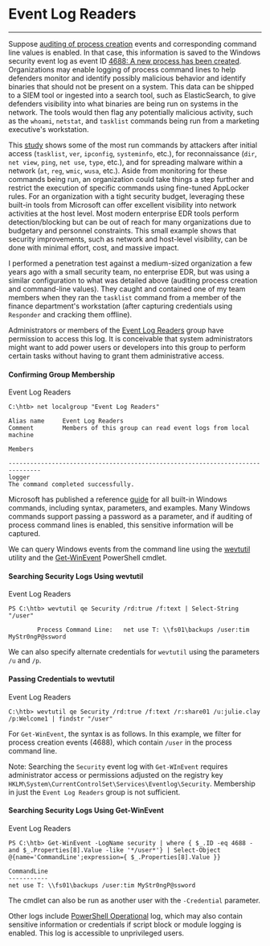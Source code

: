# Event Log Readers

---

Suppose [auditing of process creation](https://docs.microsoft.com/en-us/windows/security/threat-protection/auditing/audit-process-creation) events and corresponding command line values is enabled. In that case, this information is saved to the Windows security event log as event ID [4688: A new process has been created](https://docs.microsoft.com/en-us/windows/security/threat-protection/auditing/event-4688). Organizations may enable logging of process command lines to help defenders monitor and identify possibly malicious behavior and identify binaries that should not be present on a system. This data can be shipped to a SIEM tool or ingested into a search tool, such as ElasticSearch, to give defenders visibility into what binaries are being run on systems in the network. The tools would then flag any potentially malicious activity, such as the `whoami`, `netstat`, and `tasklist` commands being run from a marketing executive's workstation.

This [study](https://blogs.jpcert.or.jp/en/2016/01/windows-commands-abused-by-attackers.html) shows some of the most run commands by attackers after initial access (`tasklist`, `ver`, `ipconfig`, `systeminfo`, etc.), for reconnaissance (`dir`, `net view`, `ping`, `net use`, `type`, etc.), and for spreading malware within a network (`at`, `reg`, `wmic`, `wusa`, etc.). Aside from monitoring for these commands being run, an organization could take things a step further and restrict the execution of specific commands using fine-tuned AppLocker rules. For an organization with a tight security budget, leveraging these built-in tools from Microsoft can offer excellent visibility into network activities at the host level. Most modern enterprise EDR tools perform detection/blocking but can be out of reach for many organizations due to budgetary and personnel constraints. This small example shows that security improvements, such as network and host-level visibility, can be done with minimal effort, cost, and massive impact.

I performed a penetration test against a medium-sized organization a few years ago with a small security team, no enterprise EDR, but was using a similar configuration to what was detailed above (auditing process creation and command-line values). They caught and contained one of my team members when they ran the `tasklist` command from a member of the finance department's workstation (after capturing credentials using `Responder` and cracking them offline).

Administrators or members of the [Event Log Readers](https://docs.microsoft.com/en-us/previous-versions/windows/it-pro/windows-server-2012-R2-and-2012/dn579255\(v=ws.11\)?redirectedfrom=MSDN#event-log-readers) group have permission to access this log. It is conceivable that system administrators might want to add power users or developers into this group to perform certain tasks without having to grant them administrative access.

#### Confirming Group Membership

Event Log Readers

```cmd-session
C:\htb> net localgroup "Event Log Readers"

Alias name     Event Log Readers
Comment        Members of this group can read event logs from local machine

Members

-------------------------------------------------------------------------------
logger
The command completed successfully.
```

Microsoft has published a reference [guide](https://download.microsoft.com/download/5/8/9/58911986-D4AD-4695-BF63-F734CD4DF8F2/ws-commands.pdf) for all built-in Windows commands, including syntax, parameters, and examples. Many Windows commands support passing a password as a parameter, and if auditing of process command lines is enabled, this sensitive information will be captured.

We can query Windows events from the command line using the [wevtutil](https://docs.microsoft.com/en-us/windows-server/administration/windows-commands/wevtutil) utility and the [Get-WinEvent](https://docs.microsoft.com/en-us/powershell/module/microsoft.powershell.diagnostics/get-winevent?view=powershell-7.1) PowerShell cmdlet.

#### Searching Security Logs Using wevtutil

Event Log Readers

```powershell-session
PS C:\htb> wevtutil qe Security /rd:true /f:text | Select-String "/user"

        Process Command Line:   net use T: \\fs01\backups /user:tim MyStr0ngP@ssword
```

We can also specify alternate credentials for `wevtutil` using the parameters `/u` and `/p`.

#### Passing Credentials to wevtutil

Event Log Readers

```cmd-session
C:\htb> wevtutil qe Security /rd:true /f:text /r:share01 /u:julie.clay /p:Welcome1 | findstr "/user"
```

For `Get-WinEvent`, the syntax is as follows. In this example, we filter for process creation events (4688), which contain `/user` in the process command line.

Note: Searching the `Security` event log with `Get-WInEvent` requires administrator access or permissions adjusted on the registry key `HKLM\System\CurrentControlSet\Services\Eventlog\Security`. Membership in just the `Event Log Readers` group is not sufficient.

#### Searching Security Logs Using Get-WinEvent

Event Log Readers

```powershell-session
PS C:\htb> Get-WinEvent -LogName security | where { $_.ID -eq 4688 -and $_.Properties[8].Value -like '*/user*'} | Select-Object @{name='CommandLine';expression={ $_.Properties[8].Value }}

CommandLine
-----------
net use T: \\fs01\backups /user:tim MyStr0ngP@ssword
```

The cmdlet can also be run as another user with the `-Credential` parameter.

Other logs include [PowerShell Operational](https://docs.microsoft.com/en-us/powershell/module/microsoft.powershell.core/about/about_logging_windows?view=powershell-7.1) log, which may also contain sensitive information or credentials if script block or module logging is enabled. This log is accessible to unprivileged users.
